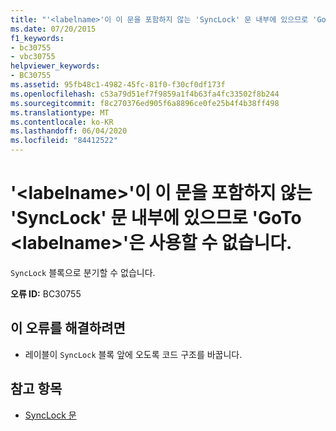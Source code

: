 ```yaml
---
title: "'<labelname>'이 이 문을 포함하지 않는 'SyncLock' 문 내부에 있으므로 'GoTo <labelname>'은 사용할 수 없습니다."
ms.date: 07/20/2015
f1_keywords:
- bc30755
- vbc30755
helpviewer_keywords:
- BC30755
ms.assetid: 95fb48c1-4982-45fc-81f0-f30cf0df173f
ms.openlocfilehash: c53a79d51ef7f9859a1f4b63fa4fc33502f8b244
ms.sourcegitcommit: f8c270376ed905f6a8896ce0fe25b4f4b38ff498
ms.translationtype: MT
ms.contentlocale: ko-KR
ms.lasthandoff: 06/04/2020
ms.locfileid: "84412522"
---
```

# <a name="goto-labelname-is-not-valid-because-labelname-is-inside-a-synclock-statement-that-does-not-contain-this-statement"></a>'\<labelname>'이 이 문을 포함하지 않는 'SyncLock' 문 내부에 있으므로 'GoTo \<labelname>'은 사용할 수 없습니다.
`SyncLock` 블록으로 분기할 수 없습니다.  
  
 **오류 ID:** BC30755  
  
## <a name="to-correct-this-error"></a>이 오류를 해결하려면  
  
- 레이블이 `SyncLock` 블록 앞에 오도록 코드 구조를 바꿉니다.  
  
## <a name="see-also"></a>참고 항목

- [SyncLock 문](../language-reference/statements/synclock-statement.md)

